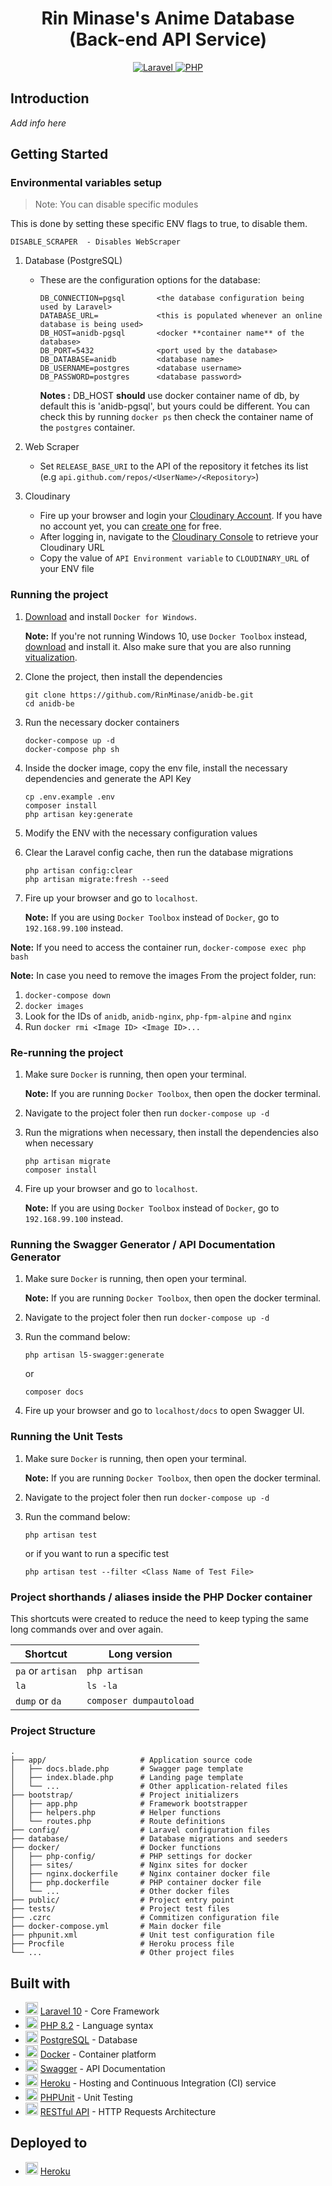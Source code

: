 <h1 align="center"> Rin Minase's Anime Database<br>(Back-end API Service) </h1>

<p align="center">
    <a href="https://laravel.com">
        <img alt="Laravel" src="https://img.shields.io/badge/laravel-%5E10.0-red.svg?logo=laravel&logoColor=white&style=for-the-badge">
    </a>
    <a href="https://php.net">
        <img alt="PHP" src="https://img.shields.io/badge/php-8.2-blue.svg?logo=php&logoColor=white&style=for-the-badge">
    </a>
</p>

## Introduction
_Add info here_

## Getting Started

### Environmental variables setup

> Note: You can disable specific modules

This is done by setting these specific ENV flags to true, to disable them.

```
DISABLE_SCRAPER  - Disables WebScraper
```

1. Database (PostgreSQL)
    - These are the configuration options for the database:

        ```
        DB_CONNECTION=pgsql       <the database configuration being used by Laravel>
        DATABASE_URL=             <this is populated whenever an online database is being used>
        DB_HOST=anidb-pgsql       <docker **container name** of the database>
        DB_PORT=5432              <port used by the database>
        DB_DATABASE=anidb         <database name>
        DB_USERNAME=postgres      <database username>
        DB_PASSWORD=postgres      <database password>
        ```

        **Notes :** DB_HOST **should** use docker container name of db, by default this is 'anidb-pgsql', but yours could be different. You can check this by running `docker ps` then check the container name of the `postgres` container.

2. Web Scraper
    - Set `RELEASE_BASE_URI` to the API of the repository it fetches its list (e.g `api.github.com/repos/<UserName>/<Repository>`)

3. Cloudinary
    - Fire up your browser and login your [Cloudinary Account](https://cloudinary.com/users/login). If you have no account yet, you can [create one](https://cloudinary.com/users/register/free) for free.
    - After logging in, navigate to the [Cloudinary Console](https://cloudinary.com/console) to retrieve your Cloudinary URL
    - Copy the value of `API Environment variable` to `CLOUDINARY_URL` of your ENV file


### Running the project
1. [Download](https://www.docker.com/products/docker-desktop) and install `Docker for Windows`.

    **Note:** If you're not running Windows 10, use `Docker Toolbox` instead, [download](https://docs.docker.com/toolbox/toolbox_install_windows/#step-2-install-docker-toolbox) and install it. Also make sure that you are also running [vitualization](https://docs.docker.com/toolbox/toolbox_install_windows/#step-1-check-your-version).

2. Clone the project, then install the dependencies

    ```
    git clone https://github.com/RinMinase/anidb-be.git
    cd anidb-be
    ```

3. Run the necessary docker containers

    ```
    docker-compose up -d
    docker-compose php sh
    ```

4. Inside the docker image, copy the env file, install the necessary dependencies and generate the API Key

    ```
    cp .env.example .env
    composer install
    php artisan key:generate
    ```

5. Modify the ENV with the necessary configuration values

6. Clear the Laravel config cache, then run the database migrations
    ```
    php artisan config:clear
    php artisan migrate:fresh --seed
    ```

6. Fire up your browser and go to `localhost`.

    **Note:** If you are using `Docker Toolbox` instead of `Docker`, go to `192.168.99.100` instead.

**Note:**
If you need to access the container run, `docker-compose exec php bash`

**Note:**
In case you need to remove the images
From the project folder, run:
1. `docker-compose down`
2. `docker images`
3. Look for the IDs of `anidb`, `anidb-nginx`, `php-fpm-alpine` and `nginx`
4. Run `docker rmi <Image ID> <Image ID>...`

### Re-running the project
1. Make sure `Docker` is running, then open your terminal.

    **Note:** If you are running `Docker Toolbox`, then open the docker terminal.

2. Navigate to the project foler then run `docker-compose up -d`

3. Run the migrations when necessary, then install the dependencies also when necessary
    ```
    php artisan migrate
    composer install
    ```

4. Fire up your browser and go to `localhost`.

    **Note:** If you are using `Docker Toolbox` instead of `Docker`, go to `192.168.99.100` instead.

### Running the Swagger Generator / API Documentation Generator
1. Make sure `Docker` is running, then open your terminal.

    **Note:** If you are running `Docker Toolbox`, then open the docker terminal.

2. Navigate to the project foler then run `docker-compose up -d`

3. Run the command below:
    ```
    php artisan l5-swagger:generate
    ```
    or
    ```
    composer docs
    ```

4. Fire up your browser and go to `localhost/docs` to open Swagger UI.

### Running the Unit Tests
1. Make sure `Docker` is running, then open your terminal.

    **Note:** If you are running `Docker Toolbox`, then open the docker terminal.

2. Navigate to the project foler then run `docker-compose up -d`

3. Run the command below:
    ```
    php artisan test
    ```
    or if you want to run a specific test
    ```
    php artisan test --filter <Class Name of Test File>
    ```

### Project shorthands / aliases inside the PHP Docker container

This shortcuts were created to reduce the need to keep typing the same long commands over and over again.

| Shortcut          | Long version            |
| ----------------- | ----------------------- |
| `pa` or `artisan` | `php artisan`           |
| `la`              | `ls -la`                |
| `dump` or `da`    | `composer dumpautoload` |

### Project Structure
    .
    ├── app/                     # Application source code
    │   ├── docs.blade.php       # Swagger page template
    │   ├── index.blade.php      # Landing page template
    │   └── ...                  # Other application-related files
    ├── bootstrap/               # Project initializers
    │   ├── app.php              # Framework bootstrapper
    │   ├── helpers.php          # Helper functions
    │   └── routes.php           # Route definitions
    ├── config/                  # Laravel configuration files
    ├── database/                # Database migrations and seeders
    ├── docker/                  # Docker functions
    │   ├── php-config/          # PHP settings for docker
    │   ├── sites/               # Nginx sites for docker
    │   ├── nginx.dockerfile     # Nginx container docker file
    │   ├── php.dockerfile       # PHP container docker file
    │   └── ...                  # Other docker files
    ├── public/                  # Project entry point
    ├── tests/                   # Project test files
    ├── .czrc                    # Commitizen configuration file
    ├── docker-compose.yml       # Main docker file
    ├── phpunit.xml              # Unit test configuration file
    ├── Procfile                 # Heroku process file
    └── ...                      # Other project files

## Built with
* <img width=20 height=20 src="https://laravel.com/img/favicon/favicon.ico"> [Laravel 10](https://laravel.com) - Core Framework
* <img width=20 height=20 src="https://www.php.net/favicon.ico"> [PHP 8.2](https://php.net) - Language syntax
* <img width=20 height=20 src="https://www.postgresql.org/favicon.ico"> [PostgreSQL](https://www.postgresql.org) - Database
* <img width=20 height=20 src="https://www.docker.com/wp-content/uploads/2022/03/vertical-logo-monochromatic-480x411.png"> [Docker](https://www.docker.com) - Container platform
* <img width=20 height=20 src="https://static1.smartbear.co/swagger/media/assets/swagger_fav.png"> [Swagger](https://swagger.io/) - API Documentation
* <img width=20 height=20 src="https://www.herokucdn.com/favicons/favicon.ico"> [Heroku](https://www.heroku.com) - Hosting and Continuous Integration (CI) service
* <img width=20 height=20 src="https://phpunit.de/favicon-32x32.png"> [PHPUnit](https://phpunit.de/) - Unit Testing
* <img width=20 height=20 src="https://restfulapi.net/wp-content/uploads/rest.png"> [RESTful API](https://restfulapi.net) - HTTP Requests Architecture

## Deployed to
* <img width=20 height=20 src="https://www.herokucdn.com/favicons/favicon.ico"> [Heroku](http://rin-anidb.herokuapp.com)
